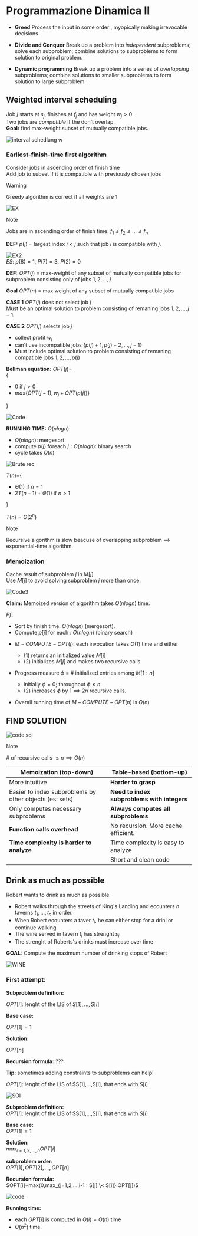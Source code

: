 # Programmazione Dinamica II  

+ **Greed** Process the input in some order , myopically making irrevocable decisions  

+ **Divide and Conquer** Break up a problem into *independent* subproblems; solve each subproblem; combine solutions to subproblems to form solution to original problem.  

+ **Dynamic programming** Break up a problem into a series of *overlapping* subproblems; combine solutions to smaller subproblems to form solution to large subproblem.  

## Weighted interval scheduling  
Job $j$ starts at $s_j$, finishes at $f_j$ and has weight $w_j>0$.  
Two jobs are *compatible* if the don't overlap.  
**Goal:** find max-weight subset of mutually compatible jobs.  

![interval schedlung w](./Screen/w_int_sched.png)  

### Earliest-finish-time first algorithm  

Consider jobs in ascending order of finish time  
Add job to subset if it is compatible with previously chosen jobs  

>[!WARNING]  
Greedy algorithm is correct if all weights are 1  

![EX](./Screen/early_w_int_sched.png)    


>[!NOTE]  
Jobs are in ascending order of finish time: $f_1 \leq f_2 \leq ... \leq f_n$  

**DEF:**  $p(j)$ = largest index $i < j$ such that job $i$ is compatible with $j$.  

![EX2](./Screen/ex_early_w_int_sched.png)  
*ES*: $p(8)=1$, $P(7)=3$, $P(2)=0$  

**DEF:** $OPT(j)$ = max-weight of any subset of mutually compatible jobs for subproblem consisting only of jobs $1,2,...,j$  

**Goal** $OPT(n)$ = max weight of any subset of mutually compatible jobs  

**CASE 1** $OPT(j)$ does not select job $j$  
Must be an optimal solution to problem consisting of remaning jobs $1,2,...,j-1$.  

**CASE 2** $OPT(j)$ selects job $j$  
+ collect profit $w_j$  
+ can't use incompatible jobs $\{ p(j)+1, p(j)+2,...,j-1 \}$  
+ Must include optimal solution to problem consisting of remaning compatible jobs $1,2,...,p(j)$  

**Bellman equation:** $OPT(j)$=  
{  


+ $0$ if $j>0$  
+ $max\{ OPT(j-1),w_j+OPT(p(j)) \}$

}

![Code](./Screen/bottom_code_w_int_sched.png)  

**RUNNING TIME:** $O(nlogn)$:  

+ $O(nlogn)$: mergesort  
+ compute $p(j)$ foreach $j: O(nlogn)$: binary search  
+ cycle takes $O(n)$  

![Brute rec](./Screen/rec_brut_code_w_int_sched.png)  

$T(n)$={  

+ $\Theta(1)$ if $n = 1$  
+ $2T(n-1)+\Theta(1)$  if $n>1$

}  

$T(n)=\Theta(2^n$)   

>[!NOTE]  
>Recursive algorithm is slow beacuse of overlapping subproblem $\implies$ exponential-time algorithm.  

### Memoization  

Cache result of subproblem $j$ in $M[j]$.  
Use $M[j]$ to avoid solving subproblem $j$ more than once.  

![Code3](./Screen/rec_mem_code_w_int_sched.png)  

**Claim:**  Memoized version of algorithm takes $O(nlogn)$ time.  

*Pf*:  
+ Sort by finish time: $O(nlogn)$ (mergesort).  
+ Compute $p[j]$ for each : $O(nlogn)$ (binary search)  

- $M-COMPUTE-OPT(j):$ each invocation takes $O(1)$ time and either  
  - (1) returns an initialized value $M[j]$  
  - (2) initializes $M[j]$ and makes two recursive calls   

- Progress measure $\phi$ = # initialized entries among $M[1:n]$  
  - initially $\phi =0$; throughout $\phi \le n$  
  - (2) increases $\phi$ by $1 \implies 2n$ recursive calls.  
+ Overall running time of $M-COMPUTE-OPT(n)$ is $O(n)$  

## FIND SOLUTION  

![code sol](./Screen/find_sol_code_w_int_sched.png)  

>[!NOTE]  
> \# of recursive calls $\le n \implies O(n)$  



| Memoization (top-down) | Table-based (bottom-up) |
|----------|----------|
| More intuitive   | **Harder to grasp**        |
| Easier to index subproblems by  other objects (es: sets)| **Need to index subproblems with integers**        |
| Only computes necessary subproblems   | **Always computes all subproblems**        |  
|**Function calls overhead** | No recursion. More cache efficient. |  
|**Time complexity is harder to analyze** | Time complexity is easy to analyze|  
|  |  Short and clean code |  

## Drink as much as possible  

Robert wants to drink as much as possible  

+ Robert walks through the streets of King's Landing and ecounters $n$ taverns $t_1,...,t_n$ in order.  
+ When Robert ecounters a taver $t_i$, he can either stop for a drinl or continue walking  
+ The wine served in tavern $t_i$ has strenght $s_i$  
+ The strenght of Roberts's drinks must increase over time  

**GOAL:** Compute the maximum number of drinking stops of Robert  

![WINE](./Screen/exwine.png)  


### First attempt:  
**Subproblem definition:**  

$OPT[i]$: lenght of the LIS of $S[1],...,S[i]$  

**Base case:**  

$OPT[1]=1$  

**Solution:**  

$OPT[n]$  

**Recursion formula:** $???$  

**Tip:** sometimes adding constraints to subproblems can help!  

$OPT[i]$: lenght of the LIS of $S[1],...,S[i], that ends with $S[i]$  

![SOl](./Screen/solexwine.png)  

**Subproblem definition:**  
$OPT[i]$: lenght of the LIS of $S[1],...,S[i], that ends with $S[i]$  

**Base case:**  
$OPT[1]=1$  

**Solution:**  
$max_{i=1,2,...,n}OPT[i]$  

**subproblem order:**  
$OPT[1],OPT[2],...,OPT[n]$  

**Recursion formula:**  
$OPT[i]+max(0,max_{j=1,2,...,i-1 : S[j] \< S[i]} OPT[j])$  

![code](./Screen/codesolexwine.png)  

**Running time:**  
+ each $OPT[i]$ is computed in $O(i)=O(n)$ time  
+ $O(n^2)$ time.  


